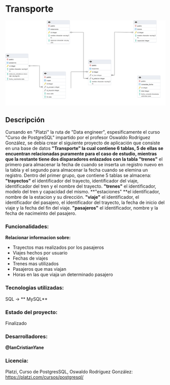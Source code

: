 # Transporte
![transporte](https://raw.githubusercontent.com/ianCristianAriel/transporte/main/transporte.png)
## Descripción
Cursando en "Platzi" la ruta de "Data engineer", espesificamente el curso  "Curso de PostgreSQL" impartido por el profesor Oswaldo Rodríguez González, se debia crear el siguiente proyecto de aplicación que consiste en una base de datos **"Transporte" **la cual contiene 6 tablas, 5 de ellas se encuentran relacionadas puramente para el caso de estudio, mientras que la restante tiene dos disparadores enlazados con la tabla** "trenes"** el primero para almacenar la fecha de cuando se inserta un registro nuevo en la tabla y el segundo para almacenar la fecha cuando se elemina un registro.
Dentro del primer grupo, que contiene 5 tablas se almacena:
**"trayectos"** el identificador del trayecto, identificador del viaje, identificador del tren y el nombre del trayecto.
**"trenes"** el identificador, modelo del tren y capacidad del mismo. 
**"estaciones" **el identificador, nombre de la estacion y su dirección.
**"viaje"** el identificador, el identificador del pasajero, el identificador del trayecto, la fecha de inicio del viaje y la fecha del fin del viaje.
**"pasajeros"** el identificador, nombre y la fecha de nacimeinto del pasajero.
### Funcionalidades:

**Relacionar informacion sobre:**

- Trayectos mas realizados por los pasajeros
- Viajes hechos por usuario
- Fechas de viajes
- Trenes mas utilizados
- Pasajeros que mas viajan
- Horas en las que viaja un determinado pasajero

### Tecnologias utilizadas:
SQL -> ** MySQL**
### Estado del proyecto:
Finalizado
### Desarrolladores:

**@IanCristianYane**

### Licencia: 
Platzi, Curso de PostgresSQL, Oswaldo Rodríguez González: https://platzi.com/cursos/postgresql/
